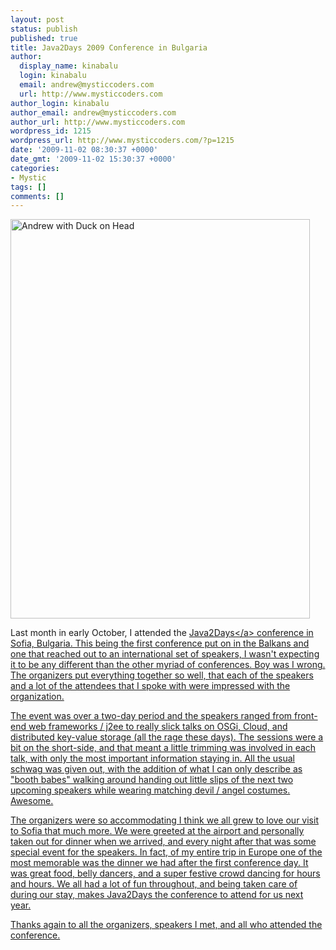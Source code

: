 ```yaml
---
layout: post
status: publish
published: true
title: Java2Days 2009 Conference in Bulgaria
author:
  display_name: kinabalu
  login: kinabalu
  email: andrew@mysticcoders.com
  url: http://www.mysticcoders.com
author_login: kinabalu
author_email: andrew@mysticcoders.com
author_url: http://www.mysticcoders.com
wordpress_id: 1215
wordpress_url: http://www.mysticcoders.com/?p=1215
date: '2009-11-02 08:30:37 +0000'
date_gmt: '2009-11-02 15:30:37 +0000'
categories:
- Mystic
tags: []
comments: []
---
```

<p><img src="http:&#47;&#47;www.mysticcoders.com&#47;wp-content&#47;uploads&#47;2009&#47;11&#47;IMG_0626.JPG" alt="Andrew with Duck on Head" title="Andrew with Duck on Head" width="479" height="639" class="alignnone size-full wp-image-1217" &#47;></p>
<p>Last month in early October, I attended the <a href="http:&#47;&#47;java2days.com" target="_blank">Java2Days<&#47;a> conference in Sofia, Bulgaria.  This being the first conference put on in the Balkans and one that reached out to an international set of speakers, I wasn't expecting it to be any different than the other myriad of conferences.  Boy was I wrong.  The organizers put everything together so well, that each of the speakers and a lot of the attendees that I spoke with were impressed with the organization.</p>
<p>The event was over a two-day period and the speakers ranged from front-end web frameworks &#47; j2ee to really slick talks on OSGi, Cloud, and distributed key-value storage (all the rage these days).  The sessions were a bit on the short-side, and that meant a little trimming was involved in each talk, with only the most important information staying in.  All the usual schwag was given out, with the addition of what I can only describe as "booth babes" walking around handing out little slips of the next two upcoming speakers while wearing matching devil &#47; angel costumes.  Awesome.</p>
<p>The organizers were so accommodating I think we all grew to love our visit to Sofia that much more.  We were greeted at the airport and personally taken out for dinner when we arrived, and every night after that was some special event for the speakers.  In fact, of my entire trip in Europe one of the most memorable was the dinner we had after the first conference day.  It was great food, belly dancers, and a super festive crowd dancing for hours and hours.  We all had a lot of fun throughout, and being taken care of during our stay, makes Java2Days the conference to attend for us next year.</p>
<p>Thanks again to all the organizers, speakers I met, and all who attended the conference.</p>
